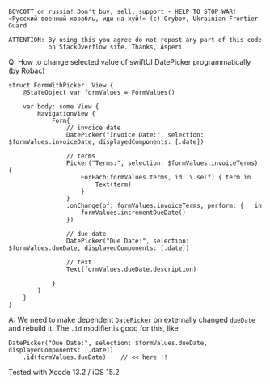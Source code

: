 ```
BOYCOTT on russia! Don't buy, sell, support - HELP TO STOP WAR!
«Русский военный корабль, иди на хуй!» (c) Grybov, Ukrainian Frontier Guard

ATTENTION: By using this you agree do not repost any part of this code
           on StackOverflow site. Thanks, Asperi.
```

Q: How to change selected value of swiftUI DatePicker programmatically (by Robac)

```
struct FormWithPicker: View {
    @StateObject var formValues = FormValues()
    
    var body: some View {
        NavigationView {
            Form{
                // invoice date
                DatePicker("Invoice Date:", selection: $formValues.invoiceDate, displayedComponents: [.date])
                
                // terms
                Picker("Terms:", selection: $formValues.invoiceTerms) {
                    ForEach(formValues.terms, id: \.self) { term in
                        Text(term)
                    }
                }
                .onChange(of: formValues.invoiceTerms, perform: { _ in
                    formValues.incrementDueDate()
                })
                
                // due date
                DatePicker("Due Date:", selection: $formValues.dueDate, displayedComponents: [.date])
                    
                // text
                Text(formValues.dueDate.description)
                
            }
        }
    }
}
```
A: We need to make dependent `DatePicker` on externally changed `dueDate` and rebuild it. The `.id` modifier is good for this, like

    DatePicker("Due Date:", selection: $formValues.dueDate, displayedComponents: [.date])
		.id(formValues.dueDate)    // << here !!

Tested with Xcode 13.2 / iOS 15.2

